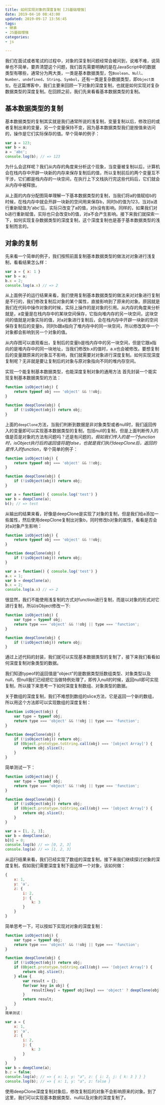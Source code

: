 ```yaml
---
title: 如何实现对象的深度复制 [JS基础增强]
date: 2019-04-10 08:43:00
updated: 2019-09-17 13:56:45
tags: 
- 继承
- JS基础增强
categories: 
- js

---
```

我们在面试或者笔试的过程中，对象的深复制问题经常会被问到，说难不难，说简单也不简单，要弄清楚这个问题，我们首先需要明确的是在JavaScript中的数据类型有哪些，通常分为两大类，一类是基本数据类型，包`Boolean`、`Null`、`Number`、`undefined`、`String`、`Symbol`，还有一类是复杂数据类型，即`Object类型`。在这篇博客中，我们主要来回顾一下对象的深度复制，也就是如何实现对复杂数据类型的深度复制。在回顾之前，我们先来看看基本数据类型的复制。

## 基本数据类型的复制
基本数据类型的复制其实就是我们通常所说的浅复制，变量复制以后，修改旧的或者复制出来的变量，另一个变量保持不变，因为基本数据类型我们是按值来访问的，操作是它们实际保存的值。举个简单的例子：
```javascript
var a = 123;
var b = a;
a = 'abc';
console.log(b); // => 123
```
为什么会这样呢？我们从内存的角度来分析这个现象，当变量被复制以后，计算机会在栈内存中开辟一块新的内存来保存复制后的值，所以复制前后的两个变量互不干涉，它们都是栈内存的一块空间，在执行上下文栈执行完这些代码后，它们就会从内存中被释放。

从上面的内存分配图简单理解一下基本数据类型的复制，当我们将a的值赋给b的时候，在栈内存中就会开辟一块新的空间用来保存b，同时b的值为123，当对a进行重新赋值为’abc’后，实际只改变了a的值，对b没有影响。同样的，如果我们对b进行重新赋值，实际也只会改变b的值，对a不会产生影响。接下来我们就探索一下，如何实现复杂数据类型的深度复制，这个深度复制也是基于基本数据类型的浅复制而言的。


<!--more-->


## 对象的复制
先来看一个简单的例子，我们按照前面复制基本数据类型的做法对对象进行浅复制，看看结果怎么样：
```javascript
var a = { x: 1 }
var b = a;
b.x = 2;
console.log(a.x) // => 2
```
从上面例子的运行结果来看，我们使用复制基本数据类型的做法来对对象进行复制是不行的，我们修改复制后对象的某个属性，直接影响到了原来的对象。原因就是我们在代码中操作对象的时候，实际上操作的是对象的引用。从内存的角度来分析就是，a变量是在栈内存中的某块空间保存，它指向堆内存的另一块空间，这块空间的值就是对象实际的值，对a对象进行复制后，会在栈内存中开辟一块新的空间保存复制后的变量b，同时b跟a指向了堆内存中的同一块空间，所以修改其中一个对象都会影响到另一个对象的值。

从内存图可以直观看出，复制后的变量b是栈内存中的另一块空间，但是它跟a指向的是堆内存中的同一块地址，当我们修改b.x的值时，a.x也会被修改。要想复制后的变量跟原来的对象互不影响，我们就需要对对象进行深度复制。如何实现深度复制呢？无非就是要让复制后的对象与原对象指向不同的堆内存空间。

实现一个能复制基本数据类型，也能深度复制对象的通用方法
首先封装一个能实现复制基本数据类型的方法：
```javascript
function isObject(obj) {
    return typeof obj === 'object' && !!obj;
}

function deepClone(obj) {
    if (!isObject(obj)) return obj;
}
```
上面的`deepClone`方法，当我们判断到数据是非对象类型或者null时，我们返回传入的变量即可以实现基本数据类型的复制，包括null的复制，但是上面判断传入的值是否是对象的方法有问题吗？还是有问题的，*假如我们传入的是一个function时，isObject执行后的返回值将是false，也就是我们执行deepClone后，返回的是传入的function*，举个简单的例子：

```javascript
function isObject(obj) {
    return typeof obj === 'object' && !!obj;
}

function deepClone(obj) {
    if (!isObject(obj)) return obj;
}

var a = function() { console.log('test') }
var b = deepClone(a);
b(); // => test
```
从输出的结果来看，好像是deepClone是实现了对象的复制，但是我们给a添加一些属性，然后使用deepClone复制出对象b，同时修改b对象的属性，看看是否会对a对象产生影响：
```javascript
function isObject(obj) {
    return typeof obj === 'object' && !!obj;
}

function deepClone(obj) {
    if (!isObject(obj)) return obj;
}

var a = function() { console.log('test') }
a.x = 1;
var b = deepClone(a);
b.x = 2;
console.log(a.x) // => 2
```
很显然，我们不能使用浅复制的方式对function进行复制，而是以对象的形式对它进行复制，所以isObject修改一下:
```javascript
function isObject(obj) {
    var type = typeof obj;
    return type === 'object' && !!obj || type === 'function';
}

function deepClone(obj) {
    if (!isObject(obj)) return obj;
}
```
通过上述代码的封装，我们就可以实现基本数据类型的复制了，接下来我们看看如何深度复制对象类型的数据。

我们知道typeof的返回值是”object”的是数据类型括数组类型、对象类型以及null，但null我们已经把它当做特例处理了，即传入null的时候，返回null即可实现复制，所以接下来思考一下如何深度复制数组、对象类型的数据。

关于数组的深度复制，我们不难想到数组的slice方法，它是返回一个新的数组，所以用这个方法即可以实现数组的深度复制：
```javascript
function isObject(obj) {
    var type = typeof obj;
    return type === 'object' && !!obj || type === 'function';
}

function deepClone(obj) {
    if (!isObject(obj)) return obj;
    if (Object.prototype.toString.call(obj) === '[object Array]') {
        return obj.slice();
    }
}
```
简单测试一下：
```javascript
function isObject(obj) {
    var type = typeof obj;
    return type === 'object' && !!obj || type === 'function';
}

function deepClone(obj) {
    if (!isObject(obj)) return obj;
    if (Object.prototype.toString.call(obj) === '[object Array]') {
        return obj.slice();
    }
}

var a = [1, 2, 3];
var b = deepClone(a);
b[0] = 0;
console.log(b) // => [0, 2, 3]
console.log(a) // => [1, 2, 3]
```
从运行结果来看，我们已经实现了数组的深度复制，接下来我们继续探讨对象的深度复制，假如我们需要深度复制下面这样一个对象，该如何做：
```javascript
{
    x: 1,
    y: 'a',
    z: {
        i: 2,
        j: {
            k: 3
        }
    }
}
```
简单思考一下，可以按如下实现对对象的深度复制：
```javascript
function isObject(obj) {
    var type = typeof obj;
    return type === 'object' && !!obj || type === 'function';
}

function deepClone(obj) {
    if (!isObject(obj)) return obj;
    if (Object.prototype.toString.call(obj) === '[object Array]') {
        return obj.slice();
    } else {
        var result = {};
        for(var key in obj) {
            result[key] = typeof obj[key] === 'object' ? deepClone(obj[key]) : obj[key];
        }
        return result;
    }
}
简单测试：

var a = {
    x: 1,
    y: 'a',
    z: {
        i: 2,
        j: {
            k: 3
        }
    }
}
var b = deepClone(a);
b.z = false;
console.log(a); // => { x: 1, y: "a", z: { i: 2, j: { k: 3 } } }
console.log(b); // => { x: 1, y: "a", z: false }
```
使用deepClone深度复制对象后，修改复制后的对象不会影响原来的对象。到了这里，我们可以实现基本数据类型、null以及对象的深度复制了。
